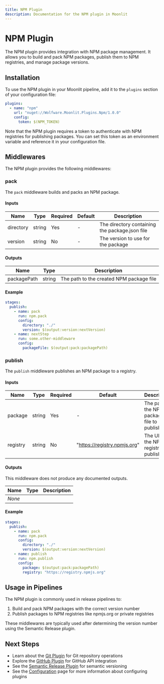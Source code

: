 ```yaml
---
title: NPM Plugin
description: Documentation for the NPM plugin in Moonlit
---
```


# NPM Plugin

The NPM plugin provides integration with NPM package management. It allows you to build and pack NPM packages, publish them to NPM registries, and manage package versions.

## Installation

To use the NPM plugin in your Moonlit pipeline, add it to the `plugins` section of your configuration file:

```yaml
plugins:
  - name: "npm"
    url: "nuget://Wolfware.Moonlit.Plugins.Npm/1.0.0"
    config:
      token: $(NPM_TOKEN)
```

Note that the NPM plugin requires a token to authenticate with NPM registries for publishing packages. You can set this token as an environment variable and reference it in your configuration file.

## Middlewares

The NPM plugin provides the following middlewares:

### pack

The `pack` middleware builds and packs an NPM package.

#### Inputs

| Name | Type | Required | Default | Description |
|------|------|----------|---------|-------------|
| directory | string | Yes | - | The directory containing the package.json file |
| version | string | No | - | The version to use for the package |

#### Outputs

| Name | Type | Description |
|------|------|-------------|
| packagePath | string | The path to the created NPM package file |

#### Example

```yaml
stages:
  publish:
    - name: pack
      run: npm.pack
      config:
        directory: "./"
        version: $(output:version:nextVersion)
    - name: nextStep
      run: some.other-middleware
      config:
        packageFile: $(output:pack:packagePath)
```

### publish

The `publish` middleware publishes an NPM package to a registry.

#### Inputs

| Name | Type | Required | Default | Description |
|------|------|----------|---------|-------------|
| package | string | Yes | - | The path to the NPM package file to publish |
| registry | string | No | "https://registry.npmjs.org" | The URL of the NPM registry to publish to |

#### Outputs

This middleware does not produce any documented outputs.

| Name | Type | Description |
|------|------|-------------|
| *None* | | |

#### Example

```yaml
stages:
  publish:
    - name: pack
      run: npm.pack
      config:
        directory: "./"
        version: $(output:version:nextVersion)
    - name: publish
      run: npm.publish
      config:
        package: $(output:pack:packagePath)
        registry: "https://registry.npmjs.org"
```

## Usage in Pipelines

The NPM plugin is commonly used in release pipelines to:

1. Build and pack NPM packages with the correct version number
2. Publish packages to NPM registries like npmjs.org or private registries

These middlewares are typically used after determining the version number using the Semantic Release plugin.

## Next Steps

- Learn about the [Git Plugin](./git.md) for Git repository operations
- Explore the [GitHub Plugin](./github.md) for GitHub API integration
- See the [Semantic Release Plugin](./semantic-release.md) for semantic versioning
- See the [Configuration](../guide/concepts/configuration.md) page for more information about configuring plugins